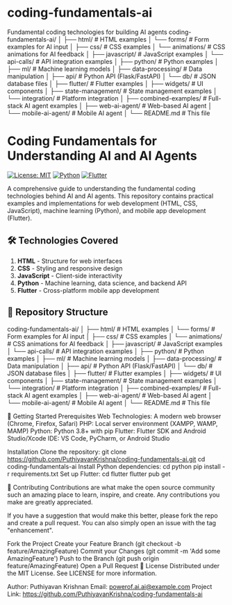 # coding-fundamentals-ai
Fundamental coding technologies for building AI agents
coding-fundamentals-ai/
│
├── html/                 # HTML examples
│   └── forms/            # Form examples for AI input
│
├── css/                  # CSS examples
│   └── animations/       # CSS animations for AI feedback
│
├── javascript/           # JavaScript examples
│   └── api-calls/        # API integration examples
│
├── python/               # Python examples
│   ├── ml/               # Machine learning models
│   ├── data-processing/  # Data manipulation
│   ├── api/              # Python API (Flask/FastAPI)
│   └── db/               # JSON database files
│
├── flutter/              # Flutter examples
│   ├── widgets/          # UI components
│   ├── state-management/ # State management examples
│   └── integration/      # Platform integration
│
├── combined-examples/    # Full-stack AI agent examples
│   ├── web-ai-agent/     # Web-based AI agent
│   └── mobile-ai-agent/  # Mobile AI agent
│
└── README.md             # This file

# Coding Fundamentals for Understanding AI and AI Agents

[![License: MIT](https://img.shields.io/badge/License-MIT-yellow.svg)](https://opensource.org/licenses/MIT)
[![Python](https://img.shields.io/badge/Python-3.8+-blue.svg)](https://www.python.org/)
[![Flutter](https://img.shields.io/badge/Flutter-3.0+-cyan.svg)](https://flutter.dev)

A comprehensive guide to understanding the fundamental coding technologies behind AI and AI agents. This repository contains practical examples and implementations for web development (HTML, CSS, JavaScript), machine learning (Python), and mobile app development (Flutter).

## 🛠 Technologies Covered
1. **HTML** - Structure for web interfaces
2. **CSS** - Styling and responsive design
3. **JavaScript** - Client-side interactivity
4. **Python** - Machine learning, data science, and backend API
5. **Flutter** - Cross-platform mobile app development

## 📁 Repository Structure

coding-fundamentals-ai/
│
├── html/                 # HTML examples
│   └── forms/            # Form examples for AI input
│
├── css/                  # CSS examples
│   └── animations/       # CSS animations for AI feedback
│
├── javascript/           # JavaScript examples
│   └── api-calls/        # API integration examples
│
├── python/               # Python examples
│   ├── ml/               # Machine learning models
│   ├── data-processing/  # Data manipulation
│   ├── api/              # Python API (Flask/FastAPI)
│   └── db/               # JSON database files
│
├── flutter/              # Flutter examples
│   ├── widgets/          # UI components
│   ├── state-management/ # State management examples
│   └── integration/      # Platform integration
│
├── combined-examples/    # Full-stack AI agent examples
│   ├── web-ai-agent/     # Web-based AI agent
│   └── mobile-ai-agent/  # Mobile AI agent
│
└── README.md             # This file

🚀 Getting Started
Prerequisites
Web Technologies: A modern web browser (Chrome, Firefox, Safari)
PHP: Local server environment (XAMPP, WAMP, MAMP)
Python: Python 3.8+ with pip
Flutter: Flutter SDK and Android Studio/Xcode
IDE: VS Code, PyCharm, or Android Studio

Installation
Clone the repository:
git clone https://github.com/PuthiyavanKrishna/coding-fundamentals-ai.git
cd coding-fundamentals-ai
Install Python dependencies:
cd python
pip install -r requirements.txt
Set up Flutter:
cd flutter
flutter pub get


🤝 Contributing
Contributions are what make the open source community such an amazing place to learn, inspire, and create. Any contributions you make are greatly appreciated.

If you have a suggestion that would make this better, please fork the repo and create a pull request. You can also simply open an issue with the tag "enhancement".

Fork the Project
Create your Feature Branch (git checkout -b feature/AmazingFeature)
Commit your Changes (git commit -m 'Add some AmazingFeature')
Push to the Branch (git push origin feature/AmazingFeature)
Open a Pull Request
📄 License
Distributed under the MIT License. See LICENSE for more information.

Author: Puthiyavan Krishnan
Email:  powerof.ai.ai@example.com
Project Link: https://github.com/PuthiyavanKrishna/coding-fundamentals-ai
